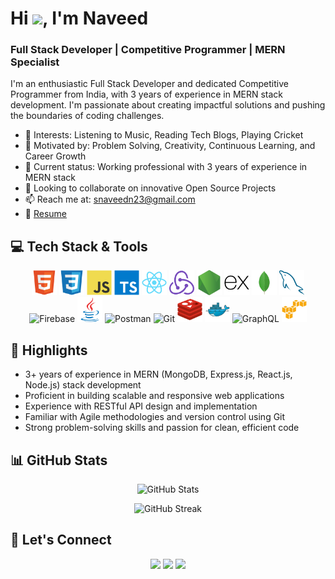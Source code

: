 # Hi <img src="https://raw.githubusercontent.com/MartinHeinz/MartinHeinz/master/wave.gif" width="30px">, I'm Naveed

### Full Stack Developer | Competitive Programmer | MERN Specialist

I'm an enthusiastic Full Stack Developer and dedicated Competitive Programmer from India, with 3 years of experience in MERN stack development. I'm passionate about creating impactful solutions and pushing the boundaries of coding challenges.

- 👀 Interests: Listening to Music, Reading Tech Blogs, Playing Cricket
- 🚀 Motivated by: Problem Solving, Creativity, Continuous Learning, and Career Growth
- 🌱 Current status: Working professional with 3 years of experience in MERN stack
- 💞️ Looking to collaborate on innovative Open Source Projects
- 📫 Reach me at: snaveedn23@gmail.com
- 📄 [Resume](https://drive.google.com/file/d/1aKPvg51Raj-RWm9jE-vdWxDjcPikkBhJ/view?usp=sharing)

## 💻 Tech Stack & Tools

<p align="center">
  <img src="https://raw.githubusercontent.com/devicons/devicon/master/icons/html5/html5-original.svg" alt="HTML5" width="40" height="40"/>
  <img src="https://raw.githubusercontent.com/devicons/devicon/master/icons/css3/css3-original.svg" alt="CSS3" width="40" height="40"/>
  <img src="https://raw.githubusercontent.com/devicons/devicon/master/icons/javascript/javascript-original.svg" alt="JavaScript" width="40" height="40"/>
  <img src="https://raw.githubusercontent.com/devicons/devicon/master/icons/typescript/typescript-original.svg" alt="TypeScript" width="40" height="40"/>
  <img src="https://raw.githubusercontent.com/devicons/devicon/master/icons/react/react-original.svg" alt="React" width="40" height="40"/>
  <img src="https://raw.githubusercontent.com/devicons/devicon/master/icons/redux/redux-original.svg" alt="Redux" width="40" height="40"/>
  <img src="https://raw.githubusercontent.com/devicons/devicon/master/icons/nodejs/nodejs-original.svg" alt="Node.js" width="40" height="40"/>
  <img src="https://raw.githubusercontent.com/devicons/devicon/master/icons/express/express-original.svg" alt="Express.js" width="40" height="40"/>
  <img src="https://raw.githubusercontent.com/devicons/devicon/master/icons/mongodb/mongodb-original.svg" alt="MongoDB" width="40" height="40"/>
  <img src="https://raw.githubusercontent.com/devicons/devicon/master/icons/mysql/mysql-original.svg" alt="MySQL" width="40" height="40"/>
  <img src="https://www.vectorlogo.zone/logos/firebase/firebase-icon.svg" alt="Firebase" width="40" height="40"/>
  <img src="https://raw.githubusercontent.com/devicons/devicon/master/icons/java/java-original.svg" alt="Java" width="40" height="40"/>
  <img src="https://www.vectorlogo.zone/logos/getpostman/getpostman-icon.svg" alt="Postman" width="40" height="40"/>
  <img src="https://www.vectorlogo.zone/logos/git-scm/git-scm-icon.svg" alt="Git" width="40" height="40"/>
  <img src="https://raw.githubusercontent.com/devicons/devicon/master/icons/redis/redis-original.svg" alt="Redis" width="40" height="40"/>
  <img src="https://raw.githubusercontent.com/devicons/devicon/master/icons/docker/docker-original.svg" alt="Docker" width="40" height="40"/>
  <img src="https://www.vectorlogo.zone/logos/graphql/graphql-icon.svg" alt="GraphQL" width="40" height="40"/>
  <img src="https://raw.githubusercontent.com/devicons/devicon/master/icons/amazonwebservices/amazonwebservices-original.svg" alt="AWS" width="40" height="40"/>
</p>

## 🌟 Highlights

- 3+ years of experience in MERN (MongoDB, Express.js, React.js, Node.js) stack development
- Proficient in building scalable and responsive web applications
- Experience with RESTful API design and implementation
- Familiar with Agile methodologies and version control using Git
- Strong problem-solving skills and passion for clean, efficient code

## 📊 GitHub Stats

<p align="center">
  <img src="https://github-readme-stats.vercel.app/api?username=yourusername&show_icons=true&theme=radical" alt="GitHub Stats" />
</p>

<p align="center">
  <img src="https://github-readme-streak-stats.herokuapp.com/?user=yourusername&theme=dark" alt="GitHub Streak" />
</p>

## 🤝 Let's Connect

<p align="center">
  <a href="https://linkedin.com/in/yourusername"><img src="https://img.shields.io/badge/-LinkedIn-0077B5?style=flat-square&logo=Linkedin&logoColor=white"/></a>
  <a href="https://twitter.com/yourusername"><img src="https://img.shields.io/badge/-Twitter-1DA1F2?style=flat-square&logo=Twitter&logoColor=white"/></a>
  <a href="https://dev.to/yourusername"><img src="https://img.shields.io/badge/-DEV.to-0A0A0A?style=flat-square&logo=dev.to&logoColor=white"/></a>
</p>
